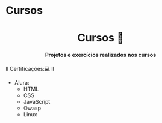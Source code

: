# Cursos
 
<h1 align="center"> Cursos 🚀</h1>
<h4 align="center"> Projetos e exercícios realizados nos cursos </h4>


ll
Certificações:💻
ll
  -  Alura:
       - HTML
       - CSS
       - JavaScript
       - Owasp
       - Linux
        
  
 
